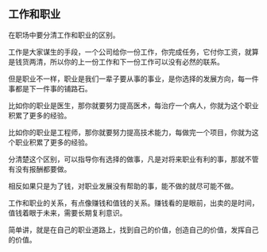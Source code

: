 

## 工作和职业



在职场中要分清工作和职业的区别。



工作是大家谋生的手段，一个公司给你一份工作，你完成任务，它付你工资，就算是钱货两清，所以你的上一份工作和下一份工作可以没有必然的联系。



但是职业不一样，职业是我们一辈子要从事的事业，是你选择的发展方向，每一件事都是下一件事的铺路石。



比如你的职业是医生，那你就要努力提高医术，每治疗一个病人，你就为这个职业积累了更多的经验。



比如你的职业是工程师，那你就要努力提高技术能力，每做完一个项目，你就为这个职业积累了更多的经验。



分清楚这个区别，可以指导你有选择的做事，凡是对将来职业有利的事，那就不管有没有报酬都要做。



相反如果只是为了钱，对职业发展没有帮助的事，能不做的就尽可能不做。



工作和职业的关系，有点像赚钱和值钱的关系。赚钱看的是眼前，出卖的是时间，值钱着眼于未来，需要长期复利意识。



简单讲，就是在自己的职业道路上，找到自己的价值，创造自己的价值，发挥自己的价值。